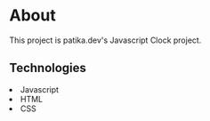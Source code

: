 <h1>About</h1>
<p>This project is patika.dev's Javascript Clock project.</p>

<h2>Technologies</h2>

<li>Javascript</li>
<li>HTML</li>
<li>CSS</li>
